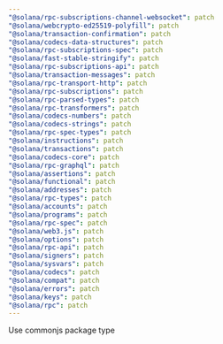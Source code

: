 ```yaml
---
"@solana/rpc-subscriptions-channel-websocket": patch
"@solana/webcrypto-ed25519-polyfill": patch
"@solana/transaction-confirmation": patch
"@solana/codecs-data-structures": patch
"@solana/rpc-subscriptions-spec": patch
"@solana/fast-stable-stringify": patch
"@solana/rpc-subscriptions-api": patch
"@solana/transaction-messages": patch
"@solana/rpc-transport-http": patch
"@solana/rpc-subscriptions": patch
"@solana/rpc-parsed-types": patch
"@solana/rpc-transformers": patch
"@solana/codecs-numbers": patch
"@solana/codecs-strings": patch
"@solana/rpc-spec-types": patch
"@solana/instructions": patch
"@solana/transactions": patch
"@solana/codecs-core": patch
"@solana/rpc-graphql": patch
"@solana/assertions": patch
"@solana/functional": patch
"@solana/addresses": patch
"@solana/rpc-types": patch
"@solana/accounts": patch
"@solana/programs": patch
"@solana/rpc-spec": patch
"@solana/web3.js": patch
"@solana/options": patch
"@solana/rpc-api": patch
"@solana/signers": patch
"@solana/sysvars": patch
"@solana/codecs": patch
"@solana/compat": patch
"@solana/errors": patch
"@solana/keys": patch
"@solana/rpc": patch
---
```


Use commonjs package type
